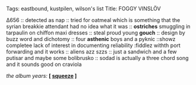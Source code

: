 Tags: eastbound, kustpilen, wilson's list
Title: FOGGY VINSLÖV
  
∆656 :: detected as nap :: tried for oatmeal which is something that the syrian breakkie attendant had no idea what it was :: **ostriches** smuggling in tarpaulin on chiffon maxi dresses :: steal proud young **gouch** :: design by buzz word and dichotomy :: four **asthenic** boys and a pyknic ::showz completee lack of interest in documenting reliability :fiddlez withth port forwarding and it works :: aliens azz szzs :: just a sandwich and a few putisar and maybe some bolibrusko :: sodad is actually a three chord song and it sounds good on craviola  
  
_the album years:_ **[ [squeeze](https://rateyourmusic.com/release/album/squeeze/squeeze/) ]**  

